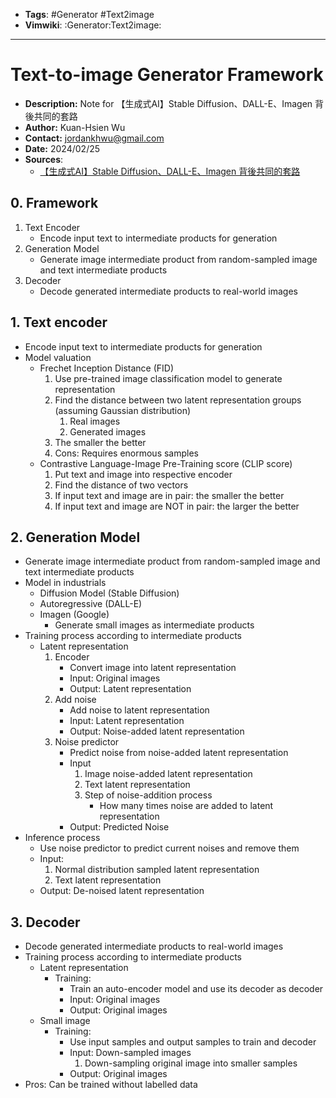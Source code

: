 - __Tags__: #Generator #Text2image
- __Vimwiki__: :Generator:Text2image:

______________________________________________________________________

# Text-to-image Generator Framework

- __Description:__ Note for 【生成式AI】Stable Diffusion、DALL-E、Imagen 背後共同的套路
- __Author:__ Kuan-Hsien Wu
- __Contact:__ jordankhwu@gmail.com
- __Date:__ 2024/02/25
- __Sources__:
  - [【生成式AI】Stable Diffusion、DALL-E、Imagen 背後共同的套路](https://www.youtube.com/watch?v=JbfcAaBT66U)

## 0. Framework

1. Text Encoder
   - Encode input text to intermediate products for generation
2. Generation Model
   - Generate image intermediate product from random-sampled image and text intermediate products
3. Decoder
   - Decode generated intermediate products to real-world images

## 1. Text encoder

- Encode input text to intermediate products for generation
- Model valuation
  - Frechet Inception Distance (FID)
    1. Use pre-trained image classification model to generate representation
    2. Find the distance between two latent representation groups (assuming Gaussian distribution)
       1. Real images
       2. Generated images
    3. The smaller the better
    4. Cons: Requires enormous samples
  - Contrastive Language-Image Pre-Training score (CLIP score)
    1. Put text and image into respective encoder
    2. Find the distance of two vectors
    3. If input text and image are in pair: the smaller the better
    4. If input text and image are NOT in pair: the larger the better

## 2. Generation Model

- Generate image intermediate product from random-sampled image and text intermediate products
- Model in industrials
  - Diffusion Model (Stable Diffusion)
  - Autoregressive (DALL-E)
  - Imagen (Google)
    - Generate small images as intermediate products
- Training process according to intermediate products
  - Latent representation
    1. Encoder
       - Convert image into latent representation
       - Input: Original images
       - Output: Latent representation
    2. Add noise
       - Add noise to latent representation
       - Input: Latent representation
       - Output: Noise-added latent representation
    3. Noise predictor
       - Predict noise from noise-added latent representation
       - Input
         1. Image noise-added latent representation
         2. Text latent representation
         3. Step of noise-addition process
            - How many times noise are added to latent representation
       - Output: Predicted Noise
- Inference process
  - Use noise predictor to predict current noises and remove them
  - Input:
    1. Normal distribution sampled latent representation
    2. Text latent representation
  - Output: De-noised latent representation

## 3. Decoder

- Decode generated intermediate products to real-world images
- Training process according to intermediate products
  - Latent representation
    - Training:
      - Train an auto-encoder model and use its decoder as decoder
      - Input: Original images
      - Output: Original images
  - Small image
    - Training:
      - Use input samples and output samples to train and decoder
      - Input: Down-sampled images
        1. Down-sampling original image into smaller samples
      - Output: Original images
- Pros: Can be trained without labelled data
